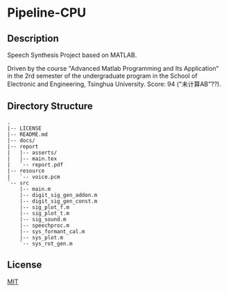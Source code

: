 # Pipeline-CPU

## Description

Speech Synthesis Project based on MATLAB.

Driven by the course "Advanced Matlab Programming and Its Application" in the 2rd semester of the undergraduate program in the School of Electronic and Engineering, Tsinghua University. Score: 94 ("未计算AB"??).

## Directory Structure

```text
.
|-- LICENSE
|-- README.md
|-- docs/
|-- report
|   |-- asserts/
|   |-- main.tex
|   `-- report.pdf
|-- resource
|   `-- voice.pcm
`-- src
    |-- main.m
    |-- digit_sig_gen_addon.m
    |-- digit_sig_gen_const.m
    |-- sig_plot_f.m
    |-- sig_plot_t.m
    |-- sig_sound.m
    |-- speechproc.m
    |-- sys_formant_cal.m
    |-- sys_plot.m
    `-- sys_rot_gen.m
```

## License

[MIT](LICENSE)